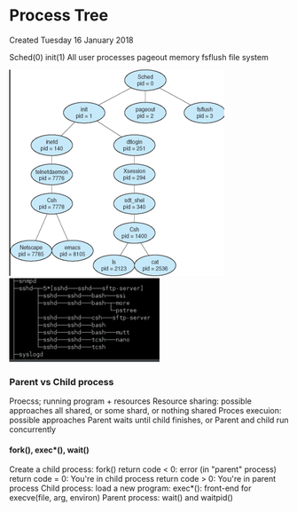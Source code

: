 # Process Tree
Created Tuesday 16 January 2018

Sched(0)
init(1)
All user processes
pageout
memory
fsflush
file system

![](./Process_Tree/pasted_image.png)![](./Process_Tree/pasted_image001.png)

### Parent vs Child process
Proecss; running program + resources
Resource sharing: possible approaches
all shared, or
some shard, or
nothing shared
Proces execuion: possible approaches
Parent waits until child finishes, or
Parent and child run concurrently
	

#### fork(), exec*(), wait()
Create a child process: fork()
return code < 0: error (in "parent" process)
return code =  0: You're in child process
return code > 0: You're in parent process
Child process: load a new program:
exec*(): front-end for execve(file, arg, environ)
Parent process: wait() and waitpid()


